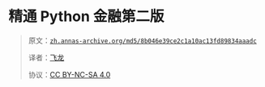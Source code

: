 # 精通 Python 金融第二版

> 原文：[`zh.annas-archive.org/md5/8b046e39ce2c1a10ac13fd89834aaadc`](https://zh.annas-archive.org/md5/8b046e39ce2c1a10ac13fd89834aaadc)
> 
> 译者：[飞龙](https://github.com/wizardforcel)
> 
> 协议：[CC BY-NC-SA 4.0](http://creativecommons.org/licenses/by-nc-sa/4.0/)